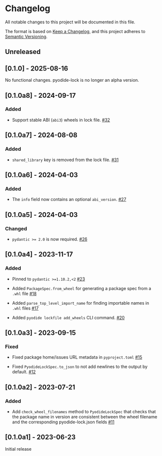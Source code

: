 # Changelog

All notable changes to this project will be documented in this file.

The format is based on [Keep a Changelog](https://keepachangelog.com/en/1.0.0/),
and this project adheres to [Semantic Versioning](https://semver.org/spec/v2.0.0.html).

## Unreleased

## [0.1.0] - 2025-08-16

No functional changes. pyodide-lock is no longer an alpha version.

## [0.1.0a8] - 2024-09-17

### Added

- Support stable ABI (`abi3`) wheels in lock file.
  [#32](https://github.com/pyodide/pyodide-lock/pull/32)

## [0.1.0a7] - 2024-08-08

### Added

- `shared_library` key is removed from the lock file.
  [#31](https://github.com/pyodide/pyodide-lock/pull/31)

## [0.1.0a6] - 2024-04-03

### Added

- The `info` field now contains an optional `abi_version`.
  [#27](https://github.com/pyodide/pyodide-lock/pull/27)

## [0.1.0a5] - 2024-04-03

### Changed

- `pydantic >= 2.0` is now required.
  [#26](https://github.com/pyodide/pyodide-lock/pull/26)

## [0.1.0a4] - 2023-11-17

### Added

- Pinned to `pydantic >=1.10.2,<2`
  [#23](https://github.com/pyodide/pyodide-lock/pull/23)

- Added `PackageSpec.from_wheel` for generating a package spec from a `.whl` file
  [#18](https://github.com/pyodide/pyodide-lock/pull/18)

- Added `parse_top_level_import_name` for finding importable names in `.whl` files
  [#17](https://github.com/pyodide/pyodide-lock/pull/17)

- Added `pyodide lockfile add_wheels` CLI command.
  [#20](https://github.com/pyodide/pyodide-lock/pull/20)

## [0.1.0a3] - 2023-09-15

### Fixed

- Fixed package home/issues URL metadata in `pyproject.toml`
  [#15](https://github.com/pyodide/pyodide-lock/pull/15)

- Fixed `PyodideLockSpec.to_json` to not add newlines to the output by default.
  [#12](https://github.com/pyodide/pyodide-lock/pull/12)

## [0.1.0a2] - 2023-07-21

### Added

- Add `check_wheel_filenames` method to `PyodideLockSpec` that checks that the
  package name in version are consistent between the wheel filename and the
  corresponding pyodide-lock.json fields
  [#11](https://github.com/pyodide/pyodide-lock/pull/11)

## [0.1.0a1] - 2023-06-23

Initial release
